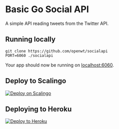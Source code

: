 # Basic Go Social API

A simple API reading tweets from the Twitter API.

## Running locally

```
git clone https://github.com/openwt/socialapi
PORT=6060 ./socialapi
```

Your app should now be running on [localhost:6060](http://localhost:6060/).

## Deploy to Scalingo

[![Deploy on Scalingo](https://cdn.scalingo.com/deploy/button.svg)](https://my.scalingo.com/deploy?source=https://github.com/openwt/socialapi#master)

## Deploying to Heroku

[![Deploy to Heroku](https://www.herokucdn.com/deploy/button.png)](https://heroku.com/deploy)
